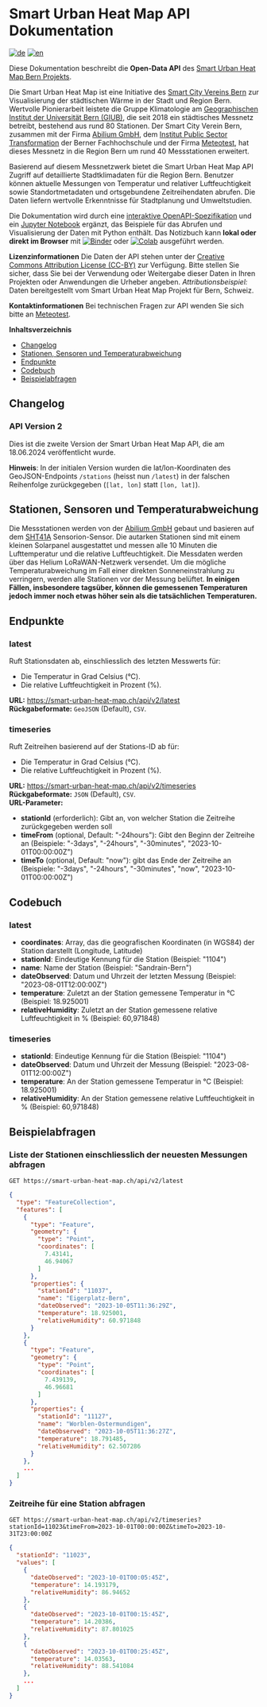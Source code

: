 # Smart Urban Heat Map API Dokumentation <!-- omit in toc -->

[![de](https://img.shields.io/badge/lang-de-green.svg)](../de)
[![en](https://img.shields.io/badge/lang-en-red.svg)](../)


Diese Dokumentation beschreibt die **Open-Data API** des [Smart Urban Heat Map Bern Projekts](https://smart-urban-heat-map.ch).

Die Smart Urban Heat Map ist eine Initiative des [Smart City Vereins Bern](https://www.smartcity-bern.ch/) zur Visualisierung der städtischen Wärme in der Stadt und Region Bern. Wertvolle Pionierarbeit leistete die Gruppe Klimatologie am [Geographischen Institut der Universität Bern (GIUB)](https://www.geography.unibe.ch/index_eng.html), die seit 2018 ein städtisches Messnetz betreibt, bestehend aus rund 80 Stationen. Der Smart City Verein Bern, zusammen mit der Firma [Abilium GmbH](https://www.abilium.io/), dem [Institut Public Sector Transformation](https://www.bfh.ch/de/forschung/forschungsbereiche/public-sector-transformation/) der Berner Fachhochschule und der Firma [Meteotest](https://meteotest.ch/), hat dieses Messnetz in die Region Bern um rund 40 Messstationen erweitert.

Basierend auf diesem Messnetzwerk bietet die Smart Urban Heat Map API Zugriff auf detaillierte Stadtklimadaten für die Region Bern. Benutzer können aktuelle Messungen von Temperatur und relativer Luftfeuchtigkeit sowie Standortmetadaten und ortsgebundene Zeitreihendaten abrufen. Die Daten liefern wertvolle Erkenntnisse für Stadtplanung und Umweltstudien.

Die Dokumentation wird durch eine [interaktive OpenAPI-Spezifikation](../Swagger) und ein [Jupyter Notebook](../python_examples.ipynb) ergänzt, das Beispiele für das Abrufen und Visualisierung der Daten mit Python enthält.
Das Notizbuch kann **lokal oder direkt im Browser** mit [![Binder](https://mybinder.org/badge_logo.svg)](https://mybinder.org/v2/gh/meteotest/urban-heat-API-docs/main?labpath=python_examples.ipynb)
oder [![Colab](https://colab.research.google.com/assets/colab-badge.svg)](https://colab.research.google.com/github/meteotest/urban-heat-API-docs/blob/main/python_examples.ipynb) ausgeführt werden.

**Lizenzinformationen**
Die Daten der API stehen unter der [Creative Commons Attribution License (CC-BY)](https://creativecommons.org/licenses/by/4.0/) zur Verfügung.
Bitte stellen Sie sicher, dass Sie bei der Verwendung oder Weitergabe dieser Daten in Ihren Projekten oder Anwendungen die Urheber angeben.
*Attributionsbeispiel:* Daten bereitgestellt vom Smart Urban Heat Map Projekt für Bern, Schweiz.

**Kontaktinformationen**
Bei technischen Fragen zur API wenden Sie sich bitte an [Meteotest](mailto:office@meteotest.ch).

**Inhaltsverzeichnis**
- [Changelog](#changelog)
- [Stationen, Sensoren und Temperaturabweichung](#stationen-sensoren-und-temperaturabweichung)
- [Endpunkte](#endpunkte)
- [Codebuch](#codebuch)
- [Beispielabfragen](#beispielabfragen)

## Changelog

### API Version 2 <!-- omit in toc -->

Dies ist die zweite Version der Smart Urban Heat Map API, die am 18.06.2024 veröffentlicht wurde.

**Hinweis**: In der initialen Version wurden die lat/lon-Koordinaten des GeoJSON-Endpoints `/stations` (heisst nun `/latest`) in der falschen Reihenfolge zurückgegeben (`[lat, lon]` statt `[lon, lat]`).

## Stationen, Sensoren und Temperaturabweichung
Die Messstationen werden von der [Abilium GmbH](https://www.abilium.io/) gebaut und basieren auf dem [SHT41A](https://www.mouser.ch/datasheet/2/682/Datasheet_SHT4x-3003109.pdf) Sensorion-Sensor.
Die autarken Stationen sind mit einem kleinen Solarpanel ausgestattet und messen alle 10 Minuten die Lufttemperatur und die relative Luftfeuchtigkeit.
Die Messdaten werden über das Helium LoRaWAN-Netzwerk versendet.
Um die mögliche Temperaturabweichung im Fall einer direkten Sonneneinstrahlung zu verringern, werden alle Stationen vor der Messung belüftet.
**In einigen Fällen, insbesondere tagsüber, können die gemessenen Temperaturen jedoch immer noch etwas höher sein als die tatsächlichen Temperaturen.**

## Endpunkte

### latest <!-- omit in toc -->

Ruft Stationsdaten ab, einschliesslich des letzten Messwerts für:
* Die Temperatur in Grad Celsius (°C).
* Die relative Luftfeuchtigkeit in Prozent (%).

**URL:** https://smart-urban-heat-map.ch/api/v2/latest  
**Rückgabeformate:** `GeoJSON` (Default), `CSV`.  

### timeseries <!-- omit in toc -->

Ruft Zeitreihen basierend auf der Stations-ID ab für:
* Die Temperatur in Grad Celsius (°C).
* Die relative Luftfeuchtigkeit in Prozent (%).

**URL:** https://smart-urban-heat-map.ch/api/v2/timeseries  
**Rückgabeformate:** `JSON` (Default), `CSV`.  
**URL-Parameter:**
   * **stationId** (erforderlich): Gibt an, von welcher Station die Zeitreihe zurückgegeben werden soll
   * **timeFrom** (optional, Default: "-24hours"): Gibt den Beginn der Zeitreihe an (Beispiele: "-3days", "-24hours", "-30minutes", "2023-10-01T00:00:00Z")
   * **timeTo** (optional, Default: "now"): gibt das Ende der Zeitreihe an (Beispiele: "-3days", "-24hours", "-30minutes", "now", "2023-10-01T00:00:00Z")

## Codebuch

### latest <!-- omit in toc -->

- **coordinates**: Array, das die geografischen Koordinaten (in WGS84) der Station darstellt (Longitude, Latitude)
- **stationId**: Eindeutige Kennung für die Station (Beispiel: "1104")
- **name**: Name der Station (Beispiel: "Sandrain-Bern")
- **dateObserved**: Datum und Uhrzeit der letzten Messung (Beispiel: "2023-08-01T12:00:00Z")
- **temperature**: Zuletzt an der Station gemessene Temperatur in °C (Beispiel: 18.925001)
- **relativeHumidity**: Zuletzt an der Station gemessene relative Luftfeuchtigkeit in % (Beispiel: 60,971848)

### timeseries <!-- omit in toc -->

- **stationId**: Eindeutige Kennung für die Station (Beispiel: "1104")
- **dateObserved**: Datum und Uhrzeit der Messung (Beispiel: "2023-08-01T12:00:00Z")
- **temperature**: An der Station gemessene Temperatur in °C (Beispiel: 18.925001)
- **relativeHumidity**: An der Station gemessene relative Luftfeuchtigkeit in % (Beispiel: 60,971848)

## Beispielabfragen

### Liste der Stationen einschliesslich der neuesten Messungen abfragen <!-- omit in toc -->

`GET https://smart-urban-heat-map.ch/api/v2/latest`

```json
{
  "type": "FeatureCollection",
  "features": [
    {
      "type": "Feature",
      "geometry": {
        "type": "Point",
        "coordinates": [
          7.43141,
          46.94067
        ]
      },
      "properties": {
        "stationId": "11037",
        "name": "Eigerplatz-Bern",
        "dateObserved": "2023-10-05T11:36:29Z",
        "temperature": 18.925001,
        "relativeHumidity": 60.971848
      }
    },
    {
      "type": "Feature",
      "geometry": {
        "type": "Point",
        "coordinates": [
          7.439139,
          46.96681
        ]
      },
      "properties": {
        "stationId": "11127",
        "name": "Worblen-Ostermundigen",
        "dateObserved": "2023-10-05T11:36:27Z",
        "temperature": 18.791485,
        "relativeHumidity": 62.507286
      }
    },
    ...
  ]
}
```

### Zeitreihe für eine Station abfragen  <!-- omit in toc -->

`GET https://smart-urban-heat-map.ch/api/v2/timeseries?stationId=11023&timeFrom=2023-10-01T00:00:00Z&timeTo=2023-10-31T23:00:00Z`

```json
{
  "stationId": "11023",
  "values": [
    {
      "dateObserved": "2023-10-01T00:05:45Z",
      "temperature": 14.193179,
      "relativeHumidity": 86.94652
    },
    {
      "dateObserved": "2023-10-01T00:15:45Z",
      "temperature": 14.20386,
      "relativeHumidity": 87.801025
    },
    {
      "dateObserved": "2023-10-01T00:25:45Z",
      "temperature": 14.03563,
      "relativeHumidity": 88.541084
    },
    ...
  ]
}
```
